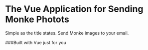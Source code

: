 # The Vue Application for Sending Monke Photots
Simple as the title states. Send Monke images to your email. 

###Built with Vue just for you